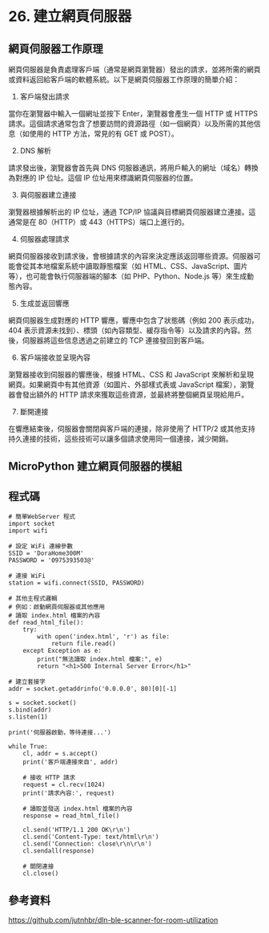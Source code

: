 # 26. 建立網頁伺服器

## 網頁伺服器工作原理


網頁伺服器是負責處理客戶端（通常是網頁瀏覽器）發出的請求，並將所需的網頁或資料返回給客戶端的軟體系統。以下是網頁伺服器工作原理的簡單介紹：

1. 客戶端發出請求

當你在瀏覽器中輸入一個網址並按下 Enter，瀏覽器會產生一個 HTTP 或 HTTPS 請求。這個請求通常包含了想要訪問的資源路徑（如一個網頁）以及所需的其他信息（如使用的 HTTP 方法，常見的有 GET 或 POST）。

2. DNS 解析

請求發出後，瀏覽器會首先與 DNS 伺服器通訊，將用戶輸入的網址（域名）轉換為對應的 IP 位址。這個 IP 位址用來標識網頁伺服器的位置。

3. 與伺服器建立連接

瀏覽器根據解析出的 IP 位址，通過 TCP/IP 協議與目標網頁伺服器建立連接。這通常是在 80（HTTP）或 443（HTTPS）端口上進行的。

4. 伺服器處理請求

網頁伺服器接收到請求後，會根據請求的內容來決定應該返回哪些資源。伺服器可能會從其本地檔案系統中讀取靜態檔案（如 HTML、CSS、JavaScript、圖片等），也可能會執行伺服器端的腳本（如 PHP、Python、Node.js 等）來生成動態內容。

5. 生成並返回響應

網頁伺服器生成對應的 HTTP 響應，響應中包含了狀態碼（例如 200 表示成功，404 表示資源未找到）、標頭（如內容類型、緩存指令等）以及請求的內容。然後，伺服器將這些信息透過之前建立的 TCP 連接發回到客戶端。

6. 客戶端接收並呈現內容

瀏覽器接收到伺服器的響應後，根據 HTML、CSS 和 JavaScript 來解析和呈現網頁。如果網頁中有其他資源（如圖片、外部樣式表或 JavaScript 檔案），瀏覽器會發出額外的 HTTP 請求來獲取這些資源，並最終將整個網頁呈現給用戶。

7. 斷開連接

在響應結束後，伺服器會關閉與客戶端的連接，除非使用了 HTTP/2 或其他支持持久連接的技術，這些技術可以讓多個請求使用同一個連接，減少開銷。


## MicroPython 建立網頁伺服器的模組




## 程式碼


```
# 簡單WebServer 程式
import socket
import wifi

# 設定 WiFi 連線參數
SSID = 'DoraHome300M'
PASSWORD = '0975393503@'

# 連接 WiFi
station = wifi.connect(SSID, PASSWORD)

# 其他主程式邏輯
# 例如：啟動網頁伺服器或其他應用
# 讀取 index.html 檔案的內容
def read_html_file():
    try:
        with open('index.html', 'r') as file:
            return file.read()
    except Exception as e:
        print("無法讀取 index.html 檔案:", e)
        return "<h1>500 Internal Server Error</h1>"

# 建立套接字
addr = socket.getaddrinfo('0.0.0.0', 80)[0][-1]

s = socket.socket()
s.bind(addr)
s.listen(1)

print('伺服器啟動，等待連接...')

while True:
    cl, addr = s.accept()
    print('客戶端連接來自', addr)
    
    # 接收 HTTP 請求
    request = cl.recv(1024)
    print('請求內容:', request)
    
    # 讀取並發送 index.html 檔案的內容
    response = read_html_file()
    
    cl.send('HTTP/1.1 200 OK\r\n')
    cl.send('Content-Type: text/html\r\n')
    cl.send('Connection: close\r\n\r\n')
    cl.sendall(response)
    
    # 關閉連接
    cl.close()
```

## 參考資料

https://github.com/jutnhbr/dln-ble-scanner-for-room-utilization
